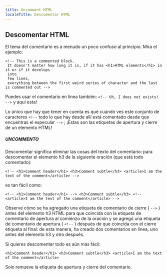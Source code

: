 ```yaml
---
title: Uncomment HTML
localeTitle: Descomentar HTML
---
```

## Descomentar HTML

El tema del comentario es a menudo un poco confuso al principio. Mira el ejemplo:
```
<!-- This is a commented block. 
 It doesn't matter how long it is, if it has <h1>HTML elements</h1> in it or if it develops 
 into 
 few lines, 
 everything between the first weird series of character and the last is commented out --> 
```

Puedes usar el comentario en línea también: `<!-- Uh, I does not exists! -->` y aqui esta!

Lo único que hay que tener en cuenta es que cuando ves este conjunto de caracteres `<!--` todo lo que hay desde allí está comentado desde que encuentras el especular `-->` ; ¡Estas son las etiquetas de apertura y cierre de un elemento HTML!

##### UNCOMMENTO

Descomentar significa eliminar las cosas del texto del comentario: para descomentar el elemento h3 de la siguiente oración (que está todo comentado):
```
<!-- <h1>Comment header</h1> <h3>Comment subtle</h3> <article>I am the text of the comment</article> --> 
```

es tan fácil como:
```
<!-- <h1>Comment header</h1> --> <h3>Comment subtle</h3> <!-- <article>I am the text of the comment</article> --> 
```

Observe cómo se ha agregado una etiqueta de comentario de cierre ( `-->` ) antes del elemento h3 HTML para que coincida con la etiqueta de comentario de apertura al comienzo de la oración y se agregó una etiqueta de comentario de apertura ( `<!--` ) después de que coincida con el cierre etiqueta al final: de esta manera, ha creado dos comentarios en línea, uno antes del elemento h3 y otro después.

Si quieres descomentar todo es aún más fácil:
```
<h1>Comment header</h1> <h3>Comment subtle</h3> <article>I am the text of the comment</article> 
```

Solo remueve la etiqueta de apertura y cierre del comentario.